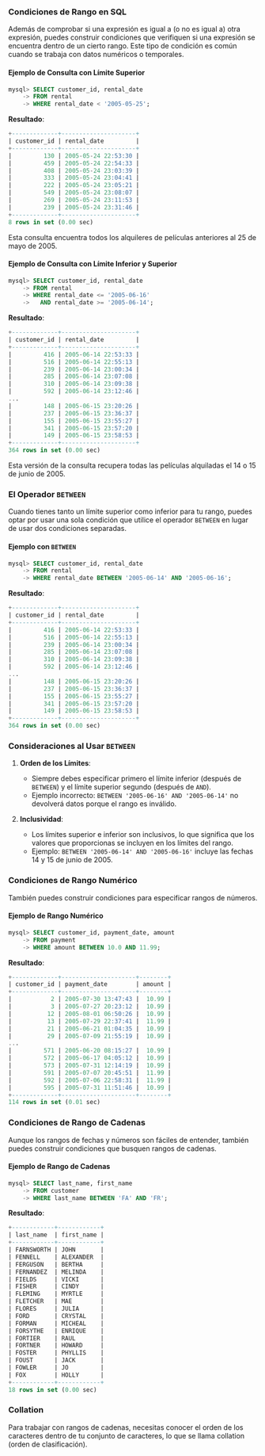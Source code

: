 ### Condiciones de Rango en SQL

Además de comprobar si una expresión es igual a (o no es igual a) otra expresión, puedes construir condiciones que verifiquen si una expresión se encuentra dentro de un cierto rango. Este tipo de condición es común cuando se trabaja con datos numéricos o temporales.

#### Ejemplo de Consulta con Límite Superior

```sql
mysql> SELECT customer_id, rental_date
    -> FROM rental
    -> WHERE rental_date < '2005-05-25';
```

**Resultado**:

```sql
+-------------+---------------------+
| customer_id | rental_date         |
+-------------+---------------------+
|         130 | 2005-05-24 22:53:30 |
|         459 | 2005-05-24 22:54:33 |
|         408 | 2005-05-24 23:03:39 |
|         333 | 2005-05-24 23:04:41 |
|         222 | 2005-05-24 23:05:21 |
|         549 | 2005-05-24 23:08:07 |
|         269 | 2005-05-24 23:11:53 |
|         239 | 2005-05-24 23:31:46 |
+-------------+---------------------+
8 rows in set (0.00 sec)
```

Esta consulta encuentra todos los alquileres de películas anteriores al 25 de mayo de 2005.

#### Ejemplo de Consulta con Límite Inferior y Superior

```sql
mysql> SELECT customer_id, rental_date
    -> FROM rental
    -> WHERE rental_date <= '2005-06-16'
    ->   AND rental_date >= '2005-06-14';
```

**Resultado**:

```sql
+-------------+---------------------+
| customer_id | rental_date         |
+-------------+---------------------+
|         416 | 2005-06-14 22:53:33 |
|         516 | 2005-06-14 22:55:13 |
|         239 | 2005-06-14 23:00:34 |
|         285 | 2005-06-14 23:07:08 |
|         310 | 2005-06-14 23:09:38 |
|         592 | 2005-06-14 23:12:46 |
...
|         148 | 2005-06-15 23:20:26 |
|         237 | 2005-06-15 23:36:37 |
|         155 | 2005-06-15 23:55:27 |
|         341 | 2005-06-15 23:57:20 |
|         149 | 2005-06-15 23:58:53 |
+-------------+---------------------+
364 rows in set (0.00 sec)
```

Esta versión de la consulta recupera todas las películas alquiladas el 14 o 15 de junio de 2005.

### El Operador `BETWEEN`

Cuando tienes tanto un límite superior como inferior para tu rango, puedes optar por usar una sola condición que utilice el operador `BETWEEN` en lugar de usar dos condiciones separadas.

#### Ejemplo con `BETWEEN`

```sql
mysql> SELECT customer_id, rental_date
    -> FROM rental
    -> WHERE rental_date BETWEEN '2005-06-14' AND '2005-06-16';
```

**Resultado**:

```sql
+-------------+---------------------+
| customer_id | rental_date         |
+-------------+---------------------+
|         416 | 2005-06-14 22:53:33 |
|         516 | 2005-06-14 22:55:13 |
|         239 | 2005-06-14 23:00:34 |
|         285 | 2005-06-14 23:07:08 |
|         310 | 2005-06-14 23:09:38 |
|         592 | 2005-06-14 23:12:46 |
...
|         148 | 2005-06-15 23:20:26 |
|         237 | 2005-06-15 23:36:37 |
|         155 | 2005-06-15 23:55:27 |
|         341 | 2005-06-15 23:57:20 |
|         149 | 2005-06-15 23:58:53 |
+-------------+---------------------+
364 rows in set (0.00 sec)
```

### Consideraciones al Usar `BETWEEN`

1. **Orden de los Límites**:
    - Siempre debes especificar primero el límite inferior (después de `BETWEEN`) y el límite superior segundo (después de `AND`).
    - Ejemplo incorrecto: `BETWEEN '2005-06-16' AND '2005-06-14'` no devolverá datos porque el rango es inválido.

2. **Inclusividad**:
    - Los límites superior e inferior son inclusivos, lo que significa que los valores que proporcionas se incluyen en los límites del rango.
    - Ejemplo: `BETWEEN '2005-06-14' AND '2005-06-16'` incluye las fechas 14 y 15 de junio de 2005.

### Condiciones de Rango Numérico

También puedes construir condiciones para especificar rangos de números.

#### Ejemplo de Rango Numérico

```sql
mysql> SELECT customer_id, payment_date, amount
    -> FROM payment
    -> WHERE amount BETWEEN 10.0 AND 11.99;
```

**Resultado**:

```sql
+-------------+---------------------+--------+
| customer_id | payment_date        | amount |
+-------------+---------------------+--------+
|           2 | 2005-07-30 13:47:43 |  10.99 |
|           3 | 2005-07-27 20:23:12 |  10.99 |
|          12 | 2005-08-01 06:50:26 |  10.99 |
|          13 | 2005-07-29 22:37:41 |  11.99 |
|          21 | 2005-06-21 01:04:35 |  10.99 |
|          29 | 2005-07-09 21:55:19 |  10.99 |
...
|         571 | 2005-06-20 08:15:27 |  10.99 |
|         572 | 2005-06-17 04:05:12 |  10.99 |
|         573 | 2005-07-31 12:14:19 |  10.99 |
|         591 | 2005-07-07 20:45:51 |  11.99 |
|         592 | 2005-07-06 22:58:31 |  11.99 |
|         595 | 2005-07-31 11:51:46 |  10.99 |
+-------------+---------------------+--------+
114 rows in set (0.01 sec)
```

### Condiciones de Rango de Cadenas

Aunque los rangos de fechas y números son fáciles de entender, también puedes construir condiciones que busquen rangos de cadenas.

#### Ejemplo de Rango de Cadenas

```sql
mysql> SELECT last_name, first_name
    -> FROM customer
    -> WHERE last_name BETWEEN 'FA' AND 'FR';
```

**Resultado**:

```sql
+------------+------------+
| last_name  | first_name |
+------------+------------+
| FARNSWORTH | JOHN       |
| FENNELL    | ALEXANDER  |
| FERGUSON   | BERTHA     |
| FERNANDEZ  | MELINDA    |
| FIELDS     | VICKI      |
| FISHER     | CINDY      |
| FLEMING    | MYRTLE     |
| FLETCHER   | MAE        |
| FLORES     | JULIA      |
| FORD       | CRYSTAL    |
| FORMAN     | MICHEAL    |
| FORSYTHE   | ENRIQUE    |
| FORTIER    | RAUL       |
| FORTNER    | HOWARD     |
| FOSTER     | PHYLLIS    |
| FOUST      | JACK       |
| FOWLER     | JO         |
| FOX        | HOLLY      |
+------------+------------+
18 rows in set (0.00 sec)
```

### Collation

Para trabajar con rangos de cadenas, necesitas conocer el orden de los caracteres dentro de tu conjunto de caracteres, lo que se llama collation (orden de clasificación).

